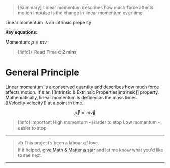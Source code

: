
>[!summary]
Linear momentum describes how much force affects motion
Impulse is the change in linear momentum over time
>
Linear momentum is an intrinsic property
>
**Key equations:**
> 
Momentum:
$p = mv$

>[!info]+ Read Time
**⏱ 2 mins**
# General Principle
Linear momentum is a conserved quantity and describes how much force affects motion. It's an [[Intrinsic & Extrinsic Properties|intrinsic]] property. Mathematically, linear momentum is defined as the mass times [[Velocity|velocity]] at a point in time.

$$
\vec{p} =m\vec{v}
$$

>[!info] Important 
High momentum - Harder to stop
Low momentum - easier to stop


---

> ✍️ This project’s been a labour of love.  
> If it helped, [give Math & Matter a star](https://github.com/rajeevphysics/Obsidian-MathMatter) and let me know what you'd like to see next.

---
